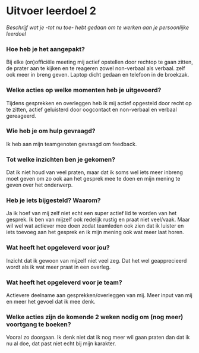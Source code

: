# Uitvoer leerdoel 2

_Beschrijf wat je -tot nu toe- hebt gedaan om te werken aan je persoonlijke leerdoel_

### Hoe heb je het aangepakt?
Bij elke (on)officiële meeting mij actief opstellen door rechtop te gaan zitten, de prater aan te kijken en te reageren zowel non-verbaal als verbaal. zelf ook meer in breng geven. Laptop dicht gedaan en telefoon in de broekzak.

### Welke acties op welke momenten heb je uitgevoerd? 
Tijdens gesprekken en overleggen heb ik mij actief opgesteld door recht op te zitten, actief geluisterd door oogcontact en non-verbaal en verbaal gereageerd.


### Wie heb je om hulp gevraagd?
Ik heb aan mijn teamgenoten gevraagd om feedback.


### Tot welke inzichten ben je gekomen?
Dat ik niet houd van veel praten, maar dat ik soms wel iets meer inbreng moet geven om zo ook aan het gesprek mee te doen en mijn mening te geven over het onderwerp.


### Heb je iets bijgesteld? Waarom?
Ja ik hoef van mij zelf niet echt een super actief lid te worden van het gesprek. Ik ben van mijzelf ook redelijk rustig en praat niet veel/vaak. Maar wil wel wat actiever mee doen zodat teamleden ook zien dat ik luister en iets toevoeg aan het gesprek en ik mijn mening ook wat meer laat horen.


### Wat heeft het opgeleverd voor jou?
Inzicht dat ik gewoon van mijzelf niet veel zeg. Dat het wel geapprecieerd wordt als ik wat meer praat in een overleg.


### Wat heeft het opgeleverd voor je team?
Actievere deelname aan gesprekken/overleggen van mij. Meer input van mij en meer het gevoel dat ik mee denk.


### Welke acties zijn de komende 2 weken nodig om (nog meer) voortgang te boeken?
Vooral zo doorgaan. Ik denk niet dat ik nog meer wil gaan praten dan dat ik nu al doe, dat past niet echt bij mijn karakter.
